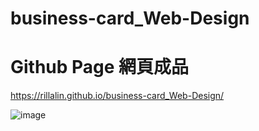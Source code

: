 # business-card_Web-Design

# Github Page 網頁成品
https://rillalin.github.io/business-card_Web-Design/

![image](https://user-images.githubusercontent.com/72490355/160972399-ba84db8b-ecff-45df-8f20-49d69a46da4a.png)

